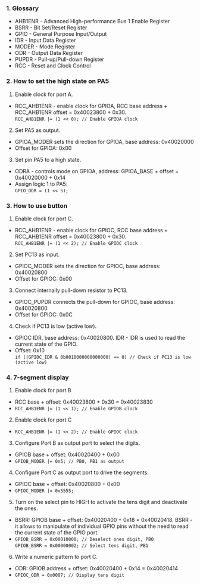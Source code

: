 ### 1. Glossary
- AHB1ENR - Advanced High-performance Bus 1 Enable Register
- BSRR - Bit Set/Reset Register
- GPIO - General Purpose Input/Output
- IDR - Input Data Register
- MODER - Mode Register
- ODR - Output Data Register
- PUPDR - Pull-up/Pull-down Register
- RCC - Reset and Clock Control

### 2. How to set the high state on PA5
1. Enable clock for port A.
- RCC_AHB1ENR - enable clock for GPIOA, RCC base address + RCC_AHB1ENR offset =
0x40023800 + 0x30. <br/>
`RCC_AHB1ENR |= (1 << 0); // Enable GPIOA clock`
2. Set PA5 as output.
- GPIOA_MODER sets the direction for GPIOA, base address: 0x40020000
- Offset for GPIOA: 0x00
3. Set pin PA5 to a high state.
- ODRA - controls mode on GPIOA, address: GPIOA_BASE + offset = 0x40020000 + 0x14
- Assign logic 1 to PA5: <br/>
`GPIO_ODR = (1 << 5);`

### 3. How to use button
1. Enable clock for port C.
- RCC_AHB1ENR - enable clock for GPIOC, RCC base address + RCC_AHB1ENR offset =
0x40023800 + 0x30. <br/>
`RCC_AHB1ENR |= (1 << 2); // Enable GPIOC clock`
2. Set PC13 as input. <br/>
- GPIOC_MODER sets the direction for GPIOC, base address: 0x40020800
- Offset for GPIOC: 0x00
3. Connect internally pull-down resistor to PC13.
- GPIOC_PUPDR connects the pull-down for GPIOC, base address: 0x40020800
- Offset for GPIOC: 0x0C
4. Check if PC13 is low (active low).
- GPIOC IDR, base address: 0x40020800. IDR - IDR is used to read the current
state of the GPIO.
- Offset: 0x10 <br/>
`if ((GPIOC_IDR & 0b0010000000000000) == 0) // Check if PC13 is low (active low)`

### 4. 7-segment display
1. Enable clock for port B
- RCC base + offset: 0x40023800 + 0x30 = 0x40023830
- `RCC_AHB1ENR |= (1 << 1); // Enable GPIOB clock`
2. Enable clock for port C
- `RCC_AHB1ENR |= (1 << 2); // Enable GPIOC clock`
3. Configure Port B as output port to select the digits.
- GPIOB base + offset: 0x40020400 + 0x00
- `GPIOB_MODER |= 0x5; // PB0, PB1 as output`
4. Configure Port C as output port to drive the segments.
- GPIOC base + offset: 0x40020800 + 0x00
- `GPIOC_MODER |= 0x5555;`
5. Turn on the select pin to HIGH to activate the tens digit and deactivate the 
ones.
- BSRR: GPIOB base + offset: 0x40020400 + 0x18 = 0x40020418. BSRR - it allows to
manipulate of individual GPIO pins without the need to read the current state of
the GPIO port.
- `GPIOB_BSRR = 0x00010000; // Deselect ones digit, PB0` <br/>
`GPIOB_BSRR = 0x00000002; // Select tens digit, PB1`
6. Write a numeric pattern to port C.
- ODR: GPIOB address + offset: 0x40020400 + 0x14 = 0x40020414
- `GPIOC_ODR = 0x0007; // Display tens digit`
